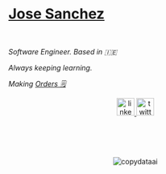 # [Jose Sanchez](https://copydataai.com)

<br />

<p align="left"><i>Software Engineer. Based in 🇮🇪 </i></p>
<p align="left"><i>Always keeping learning.</i></p>
<p align="left"><i>Making <a href="https://orders.copydataai.com">Orders 🗒️</a></i></p>

<div align="center">
  <a href="https://www.linkedin.com/in/copydataai/" target="_blank">
    <img src="https://img.shields.io/static/v1?message=LinkedIn&logo=linkedin&label=&color=0077B5&logoColor=white&labelColor=&style=for-the-badge" height="35" alt="linkedin logo"  />
  </a>
  <a href="https://twitter.com/copydataaireal/" target="_blank">
    <img src="https://img.shields.io/static/v1?message=Twitter&logo=twitter&label=&color=1DA1F2&logoColor=white&labelColor=&style=for-the-badge" height="35" alt="twitter logo"  />
  </a>
</div>
<br>

###

<br clear="both">

###
<p  align="center"><img src="https://github-readme-streak-stats.herokuapp.com/?user=copydataai&" alt="copydataai" /></p>
